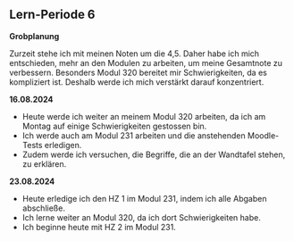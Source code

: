## Lern-Periode 6

**Grobplanung**

Zurzeit stehe ich mit meinen Noten um die 4,5. Daher habe ich mich entschieden, mehr an den Modulen zu arbeiten, um meine Gesamtnote zu verbessern. Besonders Modul 320 bereitet mir Schwierigkeiten, da es kompliziert ist. Deshalb werde ich mich verstärkt darauf konzentriert.

**16.08.2024**

- Heute werde ich weiter an meinem Modul 320 arbeiten, da ich am Montag auf einige Schwierigkeiten gestossen bin.
- Ich werde auch am Modul 231 arbeiten und die anstehenden Moodle-Tests erledigen.
- Zudem werde ich versuchen, die Begriffe, die an der Wandtafel stehen, zu erklären.

**23.08.2024**

- Heute erledige ich den HZ 1 im Modul 231, indem ich alle Abgaben abschließe.
- Ich lerne weiter an Modul 320, da ich dort Schwierigkeiten habe.
- Ich beginne heute mit HZ 2 im Modul 231.
